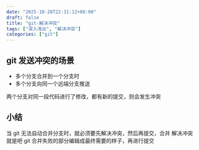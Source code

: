 ```yaml
---
date: "2025-10-28T22:31:12+08:00"
draft: false
title: "git-解决冲突"
tags: ["深入浅出", "解决冲突"]
categories: ["git"]
---
```


## git 发送冲突的场景

- 多个分支合并到一个分支时
- 多个分支向同一个远端分支推送

两个分支对同一段代码进行了修改，都有新的提交，则会发生冲突

## 小结

当 git 无法自动合并分支时，就必须要先解决冲突，然后再提交，合并
解决冲突就是吧 git 合并失败的部分编辑成最终需要的样子，再进行提交
